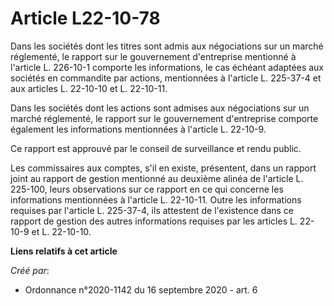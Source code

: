 # Article L22-10-78

Dans les sociétés dont les titres sont admis aux négociations sur un marché réglementé, le rapport sur le gouvernement
d'entreprise mentionné à l'article L. 226-10-1 comporte les informations, le cas échéant adaptées aux sociétés en commandite
par actions, mentionnées à l'article L. 225-37-4 et aux articles L. 22-10-10 et L. 22-10-11.

Dans les sociétés dont les actions sont admises aux négociations sur un marché réglementé, le rapport sur le gouvernement
d'entreprise comporte également les informations mentionnées à l'article L. 22-10-9.

Ce rapport est approuvé par le conseil de surveillance et rendu public.

Les commissaires aux comptes, s'il en existe, présentent, dans un rapport joint au rapport de gestion mentionné au deuxième
alinéa de l'article L. 225-100, leurs observations sur ce rapport en ce qui concerne les informations mentionnées à l'article
L. 22-10-11. Outre les informations requises par l'article L. 225-37-4, ils attestent de l'existence dans ce rapport de
gestion des autres informations requises par les articles L. 22-10-9 et L. 22-10-10.

**Liens relatifs à cet article**

_Créé par_:

  - Ordonnance n°2020-1142 du 16 septembre 2020 - art. 6
